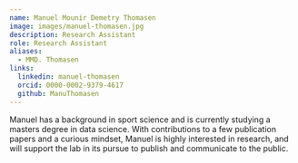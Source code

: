 ```yaml
---
name: Manuel Mounir Demetry Thomasen
image: images/manuel-thomasen.jpg
description: Research Assistant
role: Research Assistant
aliases:
  - MMD. Thomasen
links:
  linkedin: manuel-thomasen
  orcid: 0000-0002-9379-4617
  github: ManuThomasen
---
```


Manuel has a background in sport science and is currently studying a masters degree in data science. With contributions to a few publication papers and a curious mindset, Manuel is highly interested in research, and will support the lab in its pursue to publish and communicate to the public.

